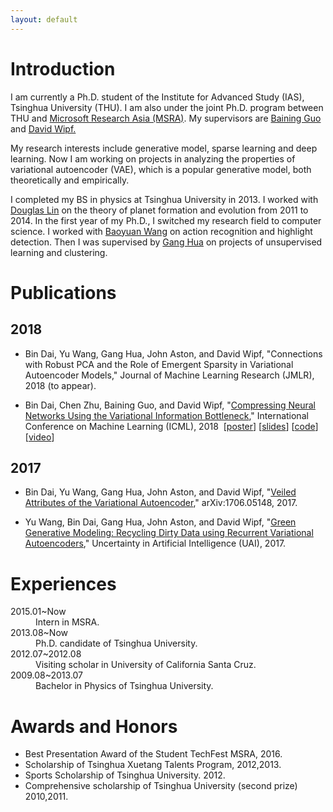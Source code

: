 ```yaml
---
layout: default
---
```


# [](#header-1)Introduction

<p>I am currently a Ph.D. student of the Institute for Advanced Study (IAS), Tsinghua University (THU). I am also under the joint Ph.D. program between THU and <a href="http://www.msra.cn/zh-cn/default.aspx">Microsoft Research Asia (MSRA)</a>. My supervisors are <a href="http://www.microsoft.com/en-us/research/people/bainguo/">Baining Guo</a> and <a href="http://www.davidwipf.com/">David Wipf.</a></p>

<p>My research interests include generative model, sparse learning and deep learning. Now I am working on projects in analyzing the properties of variational autoencoder (VAE), which is a popular generative model, both theoretically and empirically.</p>

I completed my BS in physics at Tsinghua University in 2013. I worked with <a href="https://www.astro.ucsc.edu/faculty/singleton.php?&singleton=true&cruz_id=dnlin">Douglas Lin</a> on the theory of planet formation and evolution from 2011 to 2014. In the first year of my Ph.D., I switched my research field to computer science. I worked with <a href="https://www.microsoft.com/en-us/research/people/baoyuanw/">Baoyuan Wang</a> on action recognition and highlight detection. Then I was supervised by <a href="http://ganghua.org/">Gang Hua</a> on projects of unsupervised learning and clustering.

# [](#header-1)Publications

## [](#header-2)2018
*   Bin Dai, Yu Wang, Gang Hua, John Aston, and David Wipf, "Connections with Robust PCA and the Role of Emergent Sparsity in Variational Autoencoder Models," Journal of Machine Learning Research (JMLR), 2018 (to appear).

*   Bin Dai, Chen Zhu, Baining Guo, and David Wipf, "<a href="http://proceedings.mlr.press/v80/dai18d/dai18d.pdf" target="_blank">Compressing Neural Networks Using the Variational Information Bottleneck</a>," International Conference on Machine Learning (ICML), 2018 &nbsp;[<a href="/posters/icml2018_compressing_poster.pdf" target="_blank">poster</a>] [<a href="/posters/icml2018_compressing_slides.pdf" target="_blank">slides</a>] [<a href="https://github.com/zhuchen03/VIBNet" target="_blank">code</a>] [<a href="/posters/icml2018_compressing_video.mp4" target="_blank">video</a>]

## [](#header-2)2017

*   Bin Dai, Yu Wang, Gang Hua, John Aston, and David Wipf, "<a href="https://arxiv.org/abs/1706.05148" target="_blank">Veiled Attributes of the Variational Autoencoder</a>,"&nbsp;arXiv:1706.05148, 2017.

*   Yu Wang, Bin Dai, Gang Hua, John Aston, and David Wipf, "<a href="http://auai.org/uai2017/proceedings/papers/142.pdf" target="_blank">Green Generative Modeling: Recycling Dirty Data using Recurrent Variational Autoencoders</a>," Uncertainty in Artificial Intelligence (UAI), 2017.

# [](#header-1)Experiences

<dl>
<dt>2015.01~Now</dt>
<dd>Intern in MSRA.</dd>
<dt>2013.08~Now</dt>
<dd>Ph.D. candidate of Tsinghua University.</dd>
<dt>2012.07~2012.08</dt>
<dd>Visiting scholar in University of California Santa Cruz.</dd>
<dt>2009.08~2013.07</dt>
<dd>Bachelor in Physics of Tsinghua University.</dd>
</dl>

# [](#header-1)Awards and Honors
*   Best Presentation Award of the Student TechFest MSRA, 2016.
*   Scholarship of Tsinghua Xuetang Talents Program, 2012,2013.
*   Sports Scholarship of Tsinghua University. 2012.
*   Comprehensive scholarship of Tsinghua University (second prize) 2010,2011.
